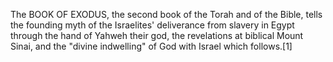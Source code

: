 The BOOK OF EXODUS, the second book of the Torah and of the Bible, tells the founding myth of the Israelites' deliverance from slavery in Egypt through the hand of Yahweh their god, the revelations at biblical Mount Sinai, and the "divine indwelling" of God with Israel which follows.[1]
